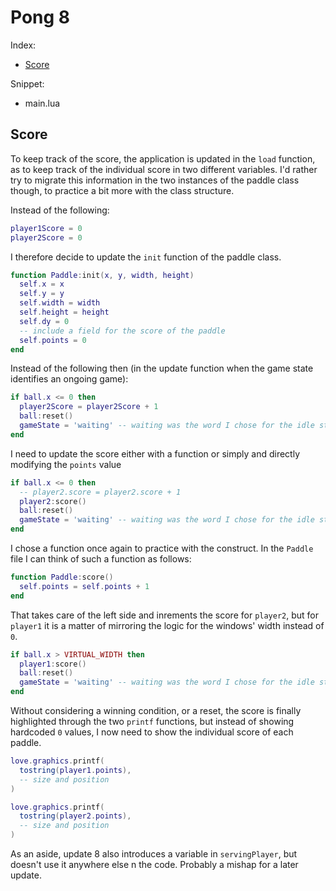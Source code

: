 # Pong 8

Index:

- [Score](#score)

Snippet:

- main.lua

## Score

To keep track of the score, the application is updated in the `load` function, as to keep track of the individual score in two different variables. I'd rather try to migrate this information in the two instances of the paddle class though, to practice a bit more with the class structure.

Instead of the following:

```lua
player1Score = 0
player2Score = 0
```

I therefore decide to update the `init` function of the paddle class.

```lua
function Paddle:init(x, y, width, height)
  self.x = x
  self.y = y
  self.width = width
  self.height = height
  self.dy = 0
  -- include a field for the score of the paddle
  self.points = 0
end
```

Instead of the following then (in the update function when the game state identifies an ongoing game):

```lua
if ball.x <= 0 then
  player2Score = player2Score + 1
  ball:reset()
  gameState = 'waiting' -- waiting was the word I chose for the idle state
end
```

I need to update the score either with a function or simply and directly modifying the `points` value

```lua
if ball.x <= 0 then
  -- player2.score = player2.score + 1
  player2:score()
  ball:reset()
  gameState = 'waiting' -- waiting was the word I chose for the idle state
end
```

I chose a function once again to practice with the construct. In the `Paddle` file I can think of such a function as follows:

```lua
function Paddle:score()
  self.points = self.points + 1
end
```

That takes care of the left side and inrements the score for `player2`, but for `player1` it is a matter of mirroring the logic for the windows' width instead of `0`.

```lua
if ball.x > VIRTUAL_WIDTH then
  player1:score()
  ball:reset()
  gameState = 'waiting' -- waiting was the word I chose for the idle state
end
```

Without considering a winning condition, or a reset, the score is finally highlighted through the two `printf` functions, but instead of showing hardcoded `0` values, I now need to show the individual score of each paddle.

```lua
love.graphics.printf(
  tostring(player1.points),
  -- size and position
)

love.graphics.printf(
  tostring(player2.points),
  -- size and position
)
```

As an aside, update 8 also introduces a variable in `servingPlayer`, but doesn't use it anywhere else n the code. Probably a mishap for a later update.
